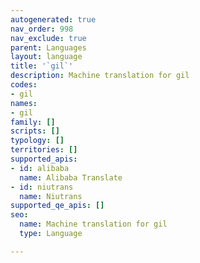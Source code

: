 ```yaml
---
autogenerated: true
nav_order: 998
nav_exclude: true
parent: Languages
layout: language
title: '`gil`'
description: Machine translation for gil
codes:
- gil
names:
- gil
family: []
scripts: []
typology: []
territories: []
supported_apis:
- id: alibaba
  name: Alibaba Translate
- id: niutrans
  name: Niutrans
supported_qe_apis: []
seo:
  name: Machine translation for gil
  type: Language

---
```


